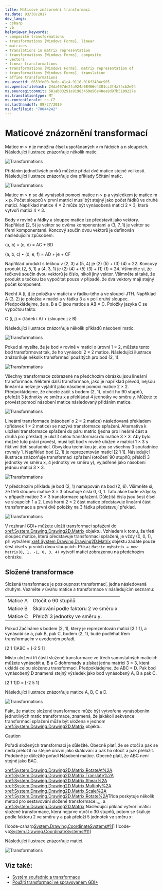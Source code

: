 ```yaml
---
title: Maticové znázornění transformací
ms.date: 03/30/2017
dev_langs:
- csharp
- vb
helpviewer_keywords:
- composite transformations
- transformations [Windows Forms], linear
- matrices
- translations in matrix representation
- transformations [Windows Forms], composite
- vectors
- linear transformations
- transformations [Windows Forms], matrix representation of
- transformations [Windows Forms], translation
- affine transformations
ms.assetid: 0659fe00-9e0c-41c4-9118-016f2404c905
ms.openlocfilehash: 24da407de24a924a68466e4301cc3f4a74cb2e94
ms.sourcegitcommit: 581ab03291e91983459e56e40ea8d97b5189227e
ms.translationtype: MT
ms.contentlocale: cs-CZ
ms.lasthandoff: 08/27/2019
ms.locfileid: "70044242"
---
```

# <a name="matrix-representation-of-transformations"></a>Maticové znázornění transformací
Matice m × n je množina čísel uspořádaných v m řádcích a n sloupcích. Následující ilustrace znázorňuje několik matic.  
  
 ![Transformations](./media/aboutgdip05-art04.gif "AboutGdip05_art04")  
  
 Přidáním jednotlivých prvků můžete přidat dvě matice stejné velikosti. Následující ilustrace znázorňuje dva příklady Sčítání matic.  
  
 ![Transformations](./media/aboutgdip05-art05.gif "AboutGdip05_art05")  
  
 Matice m × n se dá vynásobit pomocí matice n × p a výsledkem je matice m × p. Počet sloupců v první matrici musí být stejný jako počet řádků ve druhé matici. Například matice 4 × 2 může být vynásobená maticí 2 × 3, která vytvoří matici 4 × 3.  
  
 Body v rovině a řádky a sloupce matice lze představit jako vektory. Například (2, 5) je vektor se dvěma komponentami a (3, 7, 1) je vektor se třemi komponentami. Koncový součin dvou vektorů je definován následujícím způsobem:  
  
 (a, b) • (c, d) = AC + BD  
  
 (a, b, c) • (d, e, f) = AD + je + CF  
  
 Například produkt s tečkou v (2, 3) a (5, 4) je (2) (5) + (3) (4) = 22. Koncový produkt (2, 5, 1) a (4, 3, 1) je (2) (4) + (5) (3) + (1) (1) = 24. Všimněte si, že tečkové součin dvou vektorů je číslo, nikoli jiný vektor. Všimněte si také, že produkt s tečkou lze vypočítat pouze v případě, že dva vektory mají stejný počet komponent.  
  
 Nechť A (i, j) je položka v matici a v řádku-tého a ve sloupci JTH. Například A (3, 2) je položka v matici a v řádku 3 a v poli druhý sloupec. Předpokládejme, že a, B a C jsou matice a AB = C. Položky jazyka C se vypočtou takto:  
  
 C (i, j) = (řádek i A) • (sloupec j z B)  
  
 Následující ilustrace znázorňuje několik příkladů násobení matic.  
  
 ![Transformations](./media/aboutgdip05-art06.gif "AboutGdip05_art06")  
  
 Pokud si myslíte, že je bod v rovině v matici o úrovni 1 × 2, můžete tento bod transformovat tak, že ho vynásobí 2 × 2 matice. Následující ilustrace znázorňuje několik transformací použitých pro bod (2, 1).  
  
 ![Transformations](./media/aboutgdip05-art07.gif "AboutGdip05_art07")  
  
 Všechny transformace zobrazené na předchozím obrázku jsou lineární transformace. Některé další transformace, jako je například převod, nejsou lineární a nelze je vyjádřit jako násobení pomocí matice 2 × 2. Předpokládejme, že chcete začít s bodem (2, 1), otočit ho 90 stupňů, přeložit 3 jednotky ve směru x a překládat 4 jednotky ve směru y. Můžete to provést pomocí násobení matice následovaný přidáním matice.  
  
 ![Transformations](./media/aboutgdip05-art08.gif "AboutGdip05_art08")  
  
 Lineární transformace (násobení o 2 × 2 matice) následovaná překladem (přídavek 1 × 2 matice) se nazývá transformace spřažení. Alternativa k uložení transformace spřažení do páru matric (jedna pro lineární část a druhá pro překlad) je uložit celou transformaci do matice 3 × 3. Aby bylo možné tuto práci provést, musí být bod v rovině uložen v matrici 1 × 3 s fiktivní třetí souřadnicí. Obvyklou technikou je, aby se všechny 3 souřadnice rovnaly 1. Například bod (2, 1) je reprezentován maticí [2 1 1]. Následující ilustrace znázorňuje transformaci spřažení (otočení 90 stupňů; přeloží 3 jednotky ve směru x, 4 jednotky ve směru y), vyjádřené jako násobení jednou maticí 3 × 3.  
  
 ![Transformations](./media/aboutgdip05-art09.gif "AboutGdip05_art09")  
  
 V předchozím příkladu je bod (2, 1) namapován na bod (2, 6). Všimněte si, že třetí sloupec matice 3 × 3 obsahuje čísla 0, 0, 1. Tato akce bude vždycky v případě matice 3 × 3 transformace spřažení. Důležitá čísla jsou šest čísel ve sloupcích 1 a 2. Levá horní 2 × 2 část matice představuje lineární část transformace a první dvě položky na 3 řádku představují překlad.  
  
 ![Transformations](./media/aboutgdip05-art10.gif "AboutGdip05_art10")  
  
 V rozhraní GDI+ můžete uložit transformaci spřažení do <xref:System.Drawing.Drawing2D.Matrix> objektu. Vzhledem k tomu, že třetí sloupec matice, která představuje transformaci spřažení, je vždy (0, 0, 1), při vytváření <xref:System.Drawing.Drawing2D.Matrix> objektu zadáte pouze šest čísel v prvních dvou sloupcích. Příkaz `Matrix myMatrix = new Matrix(0, 1, -1, 0, 3, 4)` vytvoří matici zobrazenou na předchozím obrázku.  
  
## <a name="composite-transformations"></a>Složené transformace  
 Složená transformace je posloupnost transformací, jedna následovaná druhým. Vezměte v úvahu matice a transformace v následujícím seznamu:  
  
|||  
|-|-|  
|Matice A|Otočit o 90 stupňů|  
|Matice B|Škálování podle faktoru 2 ve směru x|  
|Matice C|Přeloží 3 jednotky ve směru y.|  
  
 Pokud Začínáme s bodem (2, 1), který je reprezentován maticí [2 1 1], a vynásobí se a, pak B, pak C, bodem (2, 1), bude podléhat třem transformacím v uvedeném pořadí.  
  
 [2 1 1]ABC = [-2 5 1]  
  
 Místo uložení tří částí složené transformace ve třech samostatných maticích můžete vynásobit a, B a C dohromady a získat jednu matrici 3 × 3, která ukládá celou složenou transformaci. Předpokládejme, že ABC = D. Pak bod vynásobený D znamená stejný výsledek jako bod vynásobený A, B a pak C.  
  
 [2 1 1]D = [-2 5 1]  
  
 Následující ilustrace znázorňuje matice A, B, C a D.  
  
 ![Transformations](./media/aboutgdip05-art12.gif "AboutGdip05_art12")  
  
 Fakt, že matice složené transformace může být vytvořena vynásobením jednotlivých matic transformace, znamená, že jakákoli sekvence transformací spřažení může být uložena v jednom <xref:System.Drawing.Drawing2D.Matrix> objektu.  
  
> [!CAUTION]
> Pořadí složených transformací je důležité. Obecně platí, že se otočí a pak se nedá přeložit na stejné úrovni jako škálování a pak ho otočit a pak přeložit. Podobně je důležité pořadí Násobení matice. Obecně platí, že ABC není stejné jako BAC.  
  
 <xref:System.Drawing.Drawing2D.Matrix.RotateAt%2A> <xref:System.Drawing.Drawing2D.Matrix.Translate%2A> <xref:System.Drawing.Drawing2D.Matrix.Shear%2A> <xref:System.Drawing.Drawing2D.Matrix.Multiply%2A> <xref:System.Drawing.Drawing2D.Matrix.Scale%2A> <xref:System.Drawing.Drawing2D.Matrix.Rotate%2A>Třída poskytuje několik metod pro sestavování složené transformace:,,,, a. <xref:System.Drawing.Drawing2D.Matrix> Následující příklad vytvoří matici složené transformace, která nejprve otočí o 30 stupňů, potom se škáluje podle faktoru 2 ve směru y a pak přeloží 5 jednotek ve směru x:  
  
 [!code-csharp[System.Drawing.CoordinateSystems#11](~/samples/snippets/csharp/VS_Snippets_Winforms/System.Drawing.CoordinateSystems/CS/Class1.cs#11)]
 [!code-vb[System.Drawing.CoordinateSystems#11](~/samples/snippets/visualbasic/VS_Snippets_Winforms/System.Drawing.CoordinateSystems/VB/Class1.vb#11)]  
  
 Následující ilustrace znázorňuje matici.  
  
 ![Transformations](./media/aboutgdip05-art13.gif "AboutGdip05_art13")  
  
## <a name="see-also"></a>Viz také:

- [Systém souřadnic a transformace](coordinate-systems-and-transformations.md)
- [Použití transformací ve spravovaném GDI+](using-transformations-in-managed-gdi.md)
